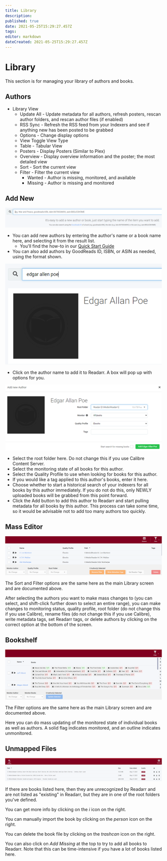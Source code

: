 ```yaml
---
title: Library
description: 
published: true
date: 2021-05-25T15:29:27.457Z
tags: 
editor: markdown
dateCreated: 2021-05-25T15:29:27.457Z
---
```


# Library

This section is for managing your library of authors and books.

## Authors
  - Library View
    - Update All - Update metadata for all authors, refresh posters, rescan author folders, and rescan author files (if enabled)
    - RSS Sync - Refresh the RSS feed from your Indexers and see if anything new has been posted to be grabbed
    - Options - Change display options
    - View Toggle View Type
    - Table - Tabular View
    - Posters - Display Posters (Similar to Plex)
    - Overview - Display overview information and the poster; the most detailed view
    - Sort - Sort the current view
    - Filter - Filter the current view
      - Wanted - Author is missing, monitored, and available
      - Missing - Author is missing and monitored

## Add New

![addnew.png](/assets/readarr/addnew.png)

  - You can add new authors by entering the author's name or a book name here, and selecting it from the result list.
      - You'll find the how-to in our [Quick Start Guide](/readarr/quick-start-guide)
  - You can also add authors by GoodReads ID, ISBN, or ASIN as needed, using the format shown.

![poe.png](/assets/readarr/poe.png)

- Click on the author name to add it to Readarr. A box will pop up with options for you.

![addauthor.png](/assets/readarr/addauthor.png)

- Select the root folder here. Do not change this if you use Calibre Content Server.
- Select the monitoring state of all books for this author.
- Select the Quality Profile to use when looking for books for this author.
- If you would like a tag applied to this author's books, enter it here.
- Choose whether to start a historical search of your indexers for all books by this author immediately. If you do not do this, only NEWLY uploaded books will be grabbed from this point forward.
- Click the Add button to add this author to Readarr and start pulling metadata for all books by this author. This process can take some time, so it would be advisable not to add too many authors too quickly.

## Mass Editor

![masseditor.png](/assets/readarr/masseditor.png)

The Sort and Filter options are the same here as the main Library screen and are documented above.

After selecting the authors you want to make mass changes to (you can select, and shift-click further down to select an entire range), you can make changes to monitoring status, quality profile, root folder (do not change this if you use Calibre), rename files (do not change this if you use Calibre), write metadata tags, set Readarr tags, or delete authors by clicking on the correct option at the bottom of the screen.

## Bookshelf

![bookshelf.png](/assets/readarr/bookshelf.png)

The Filter options are the same here as the main Library screen and are documented above.

Here you can do mass updating of the monitored state of individual books as well as authors. A solid flag indicates monitored, and an outline indicates unmonitored.

## Unmapped Files

![unmappedfiles.png](/assets/readarr/unmappedfiles.png)

If there are books listed here, then they are unrecognized by Readarr and are not listed as "existing" in Readarr, but they are in one of the root folders you've defined.

You can get more info by clicking on the *i* icon on the right.

You can manually import the book by clicking on the *person* icon on the right.

You can delete the book file by clicking on the *trashcan* icon on the right.

You can also click on *Add Missing* at the top to try to add all books to Readarr. Note that this can be time-intensive if you have a lot of books listed here.
